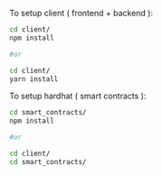 To setup client ( frontend + backend ):

```bash
cd client/
npm install

#or

cd client/
yarn install

```

To setup hardhat ( smart contracts ):

```bash
cd smart_contracts/
npm install

#or

cd client/
cd smart_contracts/

```
